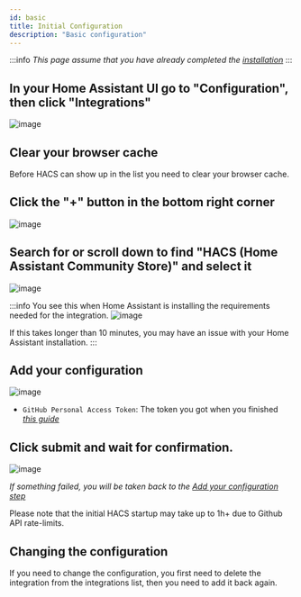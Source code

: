 ```yaml
---
id: basic
title: Initial Configuration
description: "Basic configuration"
---
```


:::info
_This page assume that you have already completed the [installation](/docs/installation/prerequisites)_
:::

## In your Home Assistant UI go to "Configuration", then click "Integrations"

![image](/img/conf1.png)

## Clear your browser cache

Before HACS can show up in the list you need to clear your browser cache.

## Click the "+" button in the bottom right corner

![image](/img/conf2.png)

## Search for or scroll down to find "HACS (Home Assistant Community Store)" and select it

![image](/img/conf3.png)

:::info
You see this when Home Assistant is installing the requirements needed for the integration.
![image](/img/conf_note.png)

If this takes longer than 10 minutes, you may have an issue with your Home Assistant installation.
:::

## Add your configuration

![image](/img/conf4.png)

- `GitHub Personal Access Token`: The token you got when you finished [_this guide_](/docs/configuration/pat)

## Click submit and wait for confirmation.

![image](/img/conf5.png)

_If something failed, you will be taken back to the [Add your configuration step](#add-your-configuration)_

Please note that the initial HACS startup may take up to 1h+ due to Github API rate-limits.

## Changing the configuration

If you need to change the configuration, you first need to delete the integration from the integrations list, then you need to add it back again.
